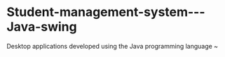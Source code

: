 # Student-management-system---Java-swing
Desktop applications developed using the Java programming language ~
